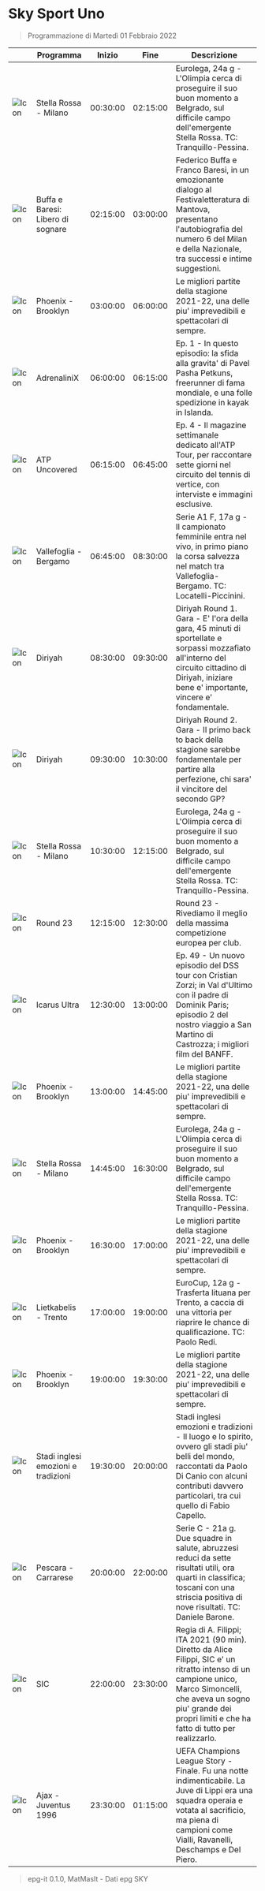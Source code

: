 # Sky Sport Uno
> Programmazione di Martedì 01 Febbraio 2022

||Programma|Inizio|Fine|Descrizione|
|---|---|---|---|---|
|![Icon](https://guidatv.sky.it/uuid/d1e21179-8c1d-4ffb-ac6a-fb5d0048527d/cover?md5ChecksumParam=167ee17e40e26ccde04245c21c1d3c75)|Stella Rossa - Milano|00:30:00|02:15:00|Eurolega, 24a g - L&#039;Olimpia cerca di proseguire il suo buon momento a Belgrado, sul difficile campo dell&#039;emergente Stella Rossa. TC: Tranquillo-Pessina.
|![Icon](https://guidatv.sky.it/uuid/d90cd104-e817-4cea-a874-50a8a2e5b658/cover?md5ChecksumParam=e5c7b56db128c94834042e925e4c8ee6)|Buffa e Baresi: Libero di sognare|02:15:00|03:00:00|Federico Buffa e Franco Baresi, in un emozionante dialogo al Festivaletteratura di Mantova, presentano l&#039;autobiografia del numero 6 del Milan e della Nazionale, tra successi e intime suggestioni.
|![Icon](https://guidatv.sky.it/uuid/1cc97d77-893d-4eab-a304-f0feb518004b/cover?md5ChecksumParam=16d97a58d2eafbf49d56239ce69a1539)|Phoenix - Brooklyn|03:00:00|06:00:00|Le migliori partite della stagione 2021-22, una delle piu&#039; imprevedibili e spettacolari di sempre.
|![Icon](https://guidatv.sky.it/uuid/18f3a47b-7cce-4b27-927c-bbdf5ad30ce9/cover?md5ChecksumParam=6270323ed6349a8c64613dc5b057b05a)|AdrenaliniX|06:00:00|06:15:00|Ep. 1 - In questo episodio: la sfida alla gravita&#039; di Pavel Pasha Petkuns, freerunner di fama mondiale, e una folle spedizione in kayak in Islanda.
|![Icon](https://guidatv.sky.it/uuid/c02d43cc-d6fb-4cfb-b259-0be1fac18a84/cover?md5ChecksumParam=6db83e9cc29a7ea4f1c705abea6534e2)|ATP Uncovered|06:15:00|06:45:00|Ep. 4 - Il magazine settimanale dedicato all&#039;ATP Tour, per raccontare sette giorni nel circuito del tennis di vertice, con interviste e immagini esclusive.
|![Icon](https://guidatv.sky.it/uuid/c4af8578-3a87-465e-94ce-c4ef092b03bc/cover?md5ChecksumParam=281013e64deed9a70b08986dc0a7d612)|Vallefoglia - Bergamo|06:45:00|08:30:00|Serie A1 F, 17a g - Il campionato femminile entra nel vivo, in primo piano la corsa salvezza nel match tra Vallefoglia-Bergamo. TC: Locatelli-Piccinini.
|![Icon](https://guidatv.sky.it/uuid/b8f5ede8-b54a-486d-a922-ebaea762a3a0/cover?md5ChecksumParam=dc18dd91f20add16820fd6be3c65b482)|Diriyah|08:30:00|09:30:00|Diriyah Round 1. Gara - E&#039; l&#039;ora della gara, 45 minuti di sportellate e sorpassi mozzafiato all&#039;interno del circuito cittadino di Diriyah, iniziare bene e&#039; importante, vincere e&#039; fondamentale.
|![Icon](https://guidatv.sky.it/uuid/6be67d78-0134-469b-bc2c-be23dba74691/cover?md5ChecksumParam=940e91e85193ed9f0f968a67638ffa53)|Diriyah|09:30:00|10:30:00|Diriyah Round 2. Gara - Il primo back to back della stagione sarebbe fondamentale per partire alla perfezione, chi sara&#039; il vincitore del secondo GP?
|![Icon](https://guidatv.sky.it/uuid/d1e21179-8c1d-4ffb-ac6a-fb5d0048527d/cover?md5ChecksumParam=167ee17e40e26ccde04245c21c1d3c75)|Stella Rossa - Milano|10:30:00|12:15:00|Eurolega, 24a g - L&#039;Olimpia cerca di proseguire il suo buon momento a Belgrado, sul difficile campo dell&#039;emergente Stella Rossa. TC: Tranquillo-Pessina.
|![Icon](https://guidatv.sky.it/uuid/307118d3-2160-46c8-8126-76ca1193d780/cover?md5ChecksumParam=0a46b9cb1185439e6112245b808c63d6)|Round 23|12:15:00|12:30:00|Round 23 - Rivediamo il meglio della massima competizione europea per club.
|![Icon](https://guidatv.sky.it/uuid/eb2d743f-746b-4ed2-b7f0-d1c5ac239c88/cover?md5ChecksumParam=b35c98e9b037a50e095fa3d1d70b64b6)|Icarus Ultra|12:30:00|13:00:00|Ep. 49 - Un nuovo episodio del DSS tour con Cristian Zorzi; in Val d&#039;Ultimo con il padre di Dominik Paris; episodio 2 del nostro viaggio a San Martino di Castrozza; i migliori film del BANFF.
|![Icon](https://guidatv.sky.it/uuid/1cc97d77-893d-4eab-a304-f0feb518004b/cover?md5ChecksumParam=16d97a58d2eafbf49d56239ce69a1539)|Phoenix - Brooklyn|13:00:00|14:45:00|Le migliori partite della stagione 2021-22, una delle piu&#039; imprevedibili e spettacolari di sempre.
|![Icon](https://guidatv.sky.it/uuid/d1e21179-8c1d-4ffb-ac6a-fb5d0048527d/cover?md5ChecksumParam=167ee17e40e26ccde04245c21c1d3c75)|Stella Rossa - Milano|14:45:00|16:30:00|Eurolega, 24a g - L&#039;Olimpia cerca di proseguire il suo buon momento a Belgrado, sul difficile campo dell&#039;emergente Stella Rossa. TC: Tranquillo-Pessina.
|![Icon](https://guidatv.sky.it/uuid/1cc97d77-893d-4eab-a304-f0feb518004b/cover?md5ChecksumParam=16d97a58d2eafbf49d56239ce69a1539)|Phoenix - Brooklyn|16:30:00|17:00:00|Le migliori partite della stagione 2021-22, una delle piu&#039; imprevedibili e spettacolari di sempre.
|![Icon](https://guidatv.sky.it/uuid/bcad7e34-40f7-4a63-99da-48873b19ae8d/cover?md5ChecksumParam=c5c6c02cec6f6e716a559ba74c21138b)|Lietkabelis - Trento|17:00:00|19:00:00|EuroCup, 12a g - Trasferta lituana per Trento, a caccia di una vittoria per riaprire le chance di qualificazione. TC: Paolo Redi.
|![Icon](https://guidatv.sky.it/uuid/1cc97d77-893d-4eab-a304-f0feb518004b/cover?md5ChecksumParam=16d97a58d2eafbf49d56239ce69a1539)|Phoenix - Brooklyn|19:00:00|19:30:00|Le migliori partite della stagione 2021-22, una delle piu&#039; imprevedibili e spettacolari di sempre.
|![Icon](https://guidatv.sky.it/uuid/085a99e0-6248-4d5a-9e0d-3ace162a30df/cover?md5ChecksumParam=864a18a99c00066186f26248c2797b1c)|Stadi inglesi emozioni e tradizioni|19:30:00|20:00:00|Stadi inglesi emozioni e tradizioni - Il luogo e lo spirito, ovvero gli stadi piu&#039; belli del mondo, raccontati da Paolo Di Canio con alcuni contributi davvero particolari, tra cui quello di Fabio Capello.
|![Icon](https://guidatv.sky.it/uuid/1df7005d-7c1f-4e62-b582-b1c44ab23e0a/cover?md5ChecksumParam=7231aca89fa7b01de2a31ddb3f6873b7)|Pescara - Carrarese|20:00:00|22:00:00|Serie C - 21a g. Due squadre in salute, abruzzesi reduci da sette risultati utili, ora quarti in classifica; toscani con una striscia positiva di nove risultati. TC: Daniele Barone.
|![Icon](https://guidatv.sky.it/uuid/39021c80-3713-47d6-83a6-13da192b6dfe/cover?md5ChecksumParam=b4335f78295ca04a5a779cbec133c263)|SIC|22:00:00|23:30:00|Regia di A. Filippi; ITA 2021 (90 min). Diretto da Alice Filippi, SIC e&#039; un ritratto intenso di un campione unico, Marco Simoncelli, che aveva un sogno piu&#039; grande dei propri limiti e che ha fatto di tutto per realizzarlo.
|![Icon](https://guidatv.sky.it/uuid/60025097-7294-4f26-92ce-402d3f56fb40/cover?md5ChecksumParam=262a48f22892e62804e0a9da212095e0)|Ajax - Juventus 1996|23:30:00|01:15:00|UEFA Champions League Story - Finale. Fu una notte indimenticabile. La Juve di Lippi era una squadra operaia e votata al sacrificio, ma piena di campioni come Vialli, Ravanelli, Deschamps e Del Piero.



 > epg-it 0.1.0, MatMasIt - Dati epg SKY
